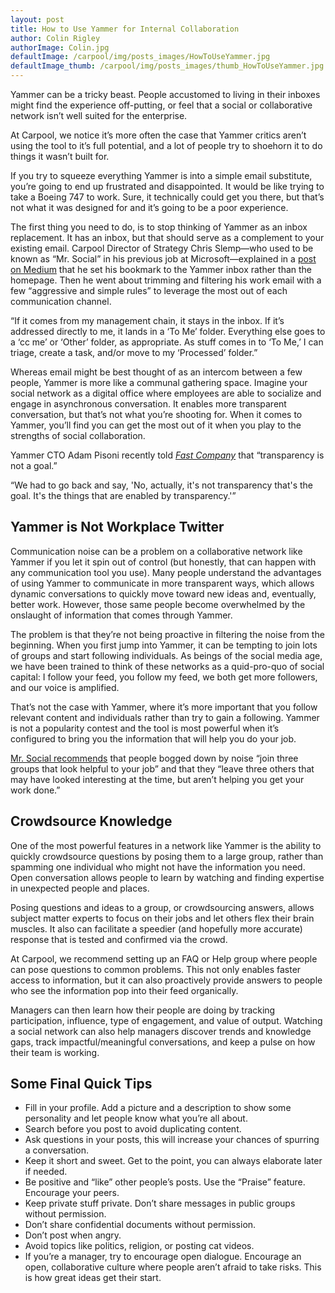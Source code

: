 ```yaml
---
layout: post
title: How to Use Yammer for Internal Collaboration
author: Colin Rigley
authorImage: Colin.jpg
defaultImage: /carpool/img/posts_images/HowToUseYammer.jpg
defaultImage_thumb: /carpool/img/posts_images/thumb_HowToUseYammer.jpg
---
```

Yammer can be a tricky beast. People accustomed to living in their inboxes might find the experience off-putting, or feel that a social or collaborative network isn’t well suited for the enterprise.

<!--more-->

At Carpool, we notice it’s more often the case that Yammer critics aren’t using the tool to it’s full potential, and a lot of people try to shoehorn it to do things it wasn’t built for.

If you try to squeeze everything Yammer is into a simple email substitute, you’re going to end up frustrated and disappointed. It would be like trying to take a Boeing 747 to work. Sure, it technically could get you there, but that’s not what it was designed for and it’s going to be a poor experience.

The first thing you need to do, is to stop thinking of Yammer as an inbox replacement. It has an inbox, but that should serve as a complement to your existing email. Carpool Director of Strategy Chris Slemp—who used to be known as “Mr. Social” in his previous job at Microsoft—explained in a [post on Medium](https://medium.com/@cslemp/3-yammer-tips-to-take-your-relevance-to-11-bad4ecaad8e1#.3ieu32g4a) that he set his bookmark to the Yammer inbox rather than the homepage. Then he went about trimming and filtering his work email with a few “aggressive and simple rules” to leverage the most out of each communication channel.

“If it comes from my management chain, it stays in the inbox. If it’s addressed directly to me, it lands in a ‘To Me’ folder. Everything else goes to a ‘cc me’ or ‘Other’ folder, as appropriate. As stuff comes in to ‘To Me,’ I can triage, create a task, and/or move to my ‘Processed’ folder.”

Whereas email might be best thought of as an intercom between a few people, Yammer is more like a communal gathering space. Imagine your social network as a digital office where employees are able to socialize and engage in asynchronous conversation. It enables more transparent conversation, but that’s not what you’re shooting for. When it comes to Yammer, you’ll find you can get the most out of it when you play to the strengths of social collaboration.

Yammer CTO Adam Pisoni recently told [*Fast Company*](http://www.fastcompany.com/3013548/dialed/how-yammer-makes-itself-disruption-proof) that “transparency is not a goal.”

“We had to go back and say, 'No, actually, it's not transparency that's the goal. It's the things that are enabled by transparency.'”

Yammer is Not Workplace Twitter
-------------------------------

Communication noise can be a problem on a collaborative network like Yammer if you let it spin out of control (but honestly, that can happen with any communication tool you use). Many people understand the advantages of using Yammer to communicate in more transparent ways, which allows dynamic conversations to quickly move toward new ideas and, eventually, better work. However, those same people become overwhelmed by the onslaught of information that comes through Yammer.

The problem is that they’re not being proactive in filtering the noise from the beginning. When you first jump into Yammer, it can be tempting to join lots of groups and start following individuals. As beings of the social media age, we have been trained to think of these networks as a quid-pro-quo of social capital: I follow your feed, you follow my feed, we both get more followers, and our voice is amplified.

That’s not the case with Yammer, where it’s more important that you follow relevant content and individuals rather than try to gain a following. Yammer is not a popularity contest and the tool is most powerful when it’s configured to bring you the information that will help you do your job.

[Mr. Social recommends](https://medium.com/@cslemp/yammer-to-email-with-or-without-you-4317f3c445d2#.r42cuuy98) that people bogged down by noise “join three groups that look helpful to your job” and that they “leave three others that may have looked interesting at the time, but aren’t helping you get your work done.”

Crowdsource Knowledge
---------------------

One of the most powerful features in a network like Yammer is the ability to quickly crowdsource questions by posing them to a large group, rather than spamming one individual who might not have the information you need. Open conversation allows people to learn by watching and finding expertise in unexpected people and places.

Posing questions and ideas to a group, or crowdsourcing answers, allows subject matter experts to focus on their jobs and let others flex their brain muscles. It also can facilitate a speedier (and hopefully more accurate) response that is tested and confirmed via the crowd. 

At Carpool, we recommend setting up an FAQ or Help group where people can pose questions to common problems. This not only enables faster access to information, but it can also proactively provide answers to people who see the information pop into their feed organically.

Managers can then learn how their people are doing by tracking participation, influence, type of engagement, and value of output. Watching a social network can also help managers discover trends and knowledge gaps, track impactful/meaningful conversations, and keep a pulse on how their team is working. 

Some Final Quick Tips
---------------------

- Fill in your profile. Add a picture and a description to show some personality and let people know what you’re all about.
- Search before you post to avoid duplicating content.
- Ask questions in your posts, this will increase your chances of spurring a conversation.
- Keep it short and sweet. Get to the point, you can always elaborate later if needed.
- Be positive and “like” other people’s posts. Use the “Praise” feature. Encourage your peers.
- Keep private stuff private. Don’t share messages in public groups without permission. 
- Don’t share confidential documents without permission.
- Don’t post when angry.
- Avoid topics like politics, religion, or posting cat videos.
- If you’re a manager, try to encourage open dialogue. Encourage an open, collaborative culture where people aren’t afraid to take risks. This is how great ideas get their start.


